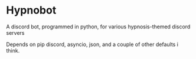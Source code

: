 # Hypnobot
A discord bot, programmed in python, for various hypnosis-themed discord servers

Depends on pip discord, asyncio, json, and a couple of other defaults i think.

